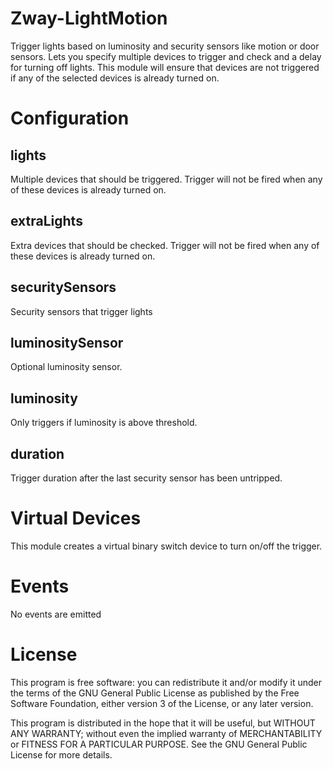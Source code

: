 # Zway-LightMotion

Trigger lights based on luminosity and security sensors like motion or door
sensors. Lets you specify multiple devices to trigger and check and a delay 
for turning off lights. This module will ensure that devices are not triggered
if any of the selected devices is already turned on.

# Configuration

## lights

Multiple devices that should be triggered. Trigger will not be fired when any 
of these devices is already turned on.

## extraLights

Extra devices that should be checked. Trigger will not be fired when any of
these devices is already turned on.

## securitySensors

Security sensors that trigger lights

## luminositySensor

Optional luminosity sensor.

## luminosity

Only triggers if luminosity is above threshold.

## duration

Trigger duration after the last security sensor has been untripped.

# Virtual Devices

This module creates a virtual binary switch device to turn on/off the trigger.

# Events

No events are emitted

# License

This program is free software: you can redistribute it and/or modify
it under the terms of the GNU General Public License as published by
the Free Software Foundation, either version 3 of the License, or any 
later version.

This program is distributed in the hope that it will be useful,
but WITHOUT ANY WARRANTY; without even the implied warranty of
MERCHANTABILITY or FITNESS FOR A PARTICULAR PURPOSE. See the
GNU General Public License for more details.
